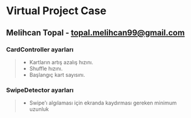 # Virtual Project Case
## Melihcan Topal - topal.melihcan99@gmail.com

### CardController ayarları
> - Kartların artış azalış hızını.
> - Shuffle hızını.
> - Başlangıç kart sayısını.

### SwipeDetector ayarları
> - Swipe'ı algılaması için ekranda kaydırması gereken minimum uzunluk
